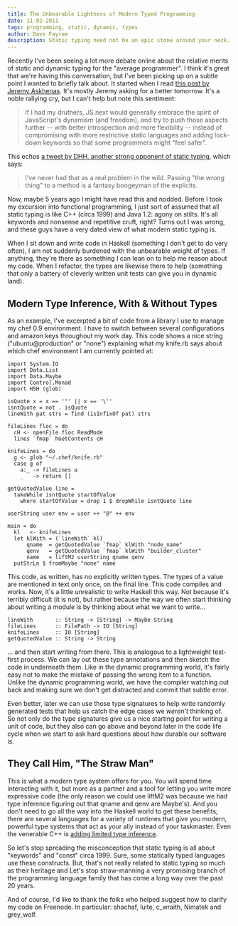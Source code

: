 ```yaml
---
title: The Unbearable Lightness of Modern Typed Programming
date: 11-02-2011
tags: programming, static, dynamic, types
author: Dave Fayram
description: Static typing need not be an epic stone around your neck.
---
```


Recently I've been seeing a lot more debate online about the relative
merits of static and dynamic typing for the "average programmer". I
think it's great that we're having this conversation, but I've been
picking up on a subtle point I wanted to briefly talk about. It
started when I read [this post by Jeremy Askhenas](https://mail.mozilla.org/pipermail/es-discuss/2011-November/017872.html). It's
mostly Jeremy asking for a better tomorrow. It's a noble rallying cry, but I
can't help but note this sentiment:

<blockquote>
If I had my druthers, JS.next would generally embrace the spirit of
JavaScript's dynamism (and freedom), and try to push those aspects further
-- with better introspection and more flexibility -- instead of
compromising with more restrictive static languages and adding lock-down
keywords so that some programmers might "feel safer".
</blockquote>

This echos
[a tweet by DHH, another strong opponent of static typing](http://twitter.com/#!/dhh/status/123773621771583488),
which says:

<blockquote>
I've never had that as a real problem in the wild. Passing "the wrong
thing" to a method is a fantasy boogeyman of the
explicits.</blockquote>

Now, maybe 5 years ago I might have read this and nodded. Before I
took my excursion into functional programming, I just sort of assumed
that all static typing is like C++ (circa 1999) and Java 1.2: agony on stilts. It's
all keywords and nonsense and repetitive cruft, right? Turns out I was
wrong, and these guys have a very dated view of what modern static
typing is.

When I sit down and write code in Haskell (something I don't get to do
very often), I am not suddenly burdened with the unbearable weight of
types. If anything, they're there as something I can lean on to help
me reason about my code. When I refactor, the types are likewise there
to help (something that only a battery of cleverly written unit tests
can give you in dynamic land).

## Modern Type Inference, With & Without Types

As an example, I've excerpted a bit of code from a library I use to
manage my chef 0.9 environment. I have to switch between several
configurations and amazon keys throughout my work day. This code shows
a nice string ("ubuntu@production" or "none") explaining what my knife.rb says about
which chef environment I am currently pointed at:

~~~~~~{.haskell}
import System.IO
import Data.List
import Data.Maybe
import Control.Monad
import HSH (glob)

isQuote x = x == '"' || x == '\''
isntQuote = not . isQuote
lineWith pat strs = find (isInfixOf pat) strs

fileLines floc = do
  cH <- openFile floc ReadMode
  lines `fmap` hGetContents cH

knifeLines = do
  g <- glob "~/.chef/knife.rb"
  case g of
    a:_ -> fileLines a
    _   -> return []

getQuotedValue line =
  takeWhile isntQuote startOfValue
    where startOfValue = drop 1 $ dropWhile isntQuote line

userString user env = user ++ "@" ++ env

main = do
  kl   <- knifeLines
  let klWith = (`lineWith` kl)
      qname  = getQuotedValue `fmap` klWith "node_name"
      qenv   = getQuotedValue `fmap` klWith "builder_cluster"
      name   = liftM2 userString qname qenv
  putStrLn $ fromMaybe "none" name
~~~~~~

This code, as written, has no explicitly written types. The types of a value are
mentioned in text only once, on the final line. This code compiles and
works. Now, it's a little unrealistic to write Haskell this way. Not
because it's terribly difficult (it is not), but rather because the
way we often start thinking about writing a module is by thinking
about what we want to write...

~~~~~~{.haskell}
lineWith       :: String -> [String] -> Maybe String
fileLines      :: FilePath -> IO [String]
knifeLines     :: IO [String]
getQuotedValue :: String -> String
~~~~~~

... and then start writing from there. This is analogous to a
lightweight test-first process. We can lay out these type annotations
and then sketch the code in underneath them. Like in the dynamic
programming world, it's fairly easy not to make the mistake of passing
the wrong item to a function. Unlike the dynamic programming world, we
have the compiler watching out back and making sure we don't get
distracted and commit that subtle error.

Even better, later we can use those type signatures to help write
randomly generated tests that help us catch the edge cases we
*weren't* thinking of. So not only do the type signatures give us a
nice starting point for writing a unit of code, but they also can go
above and beyond later in the code life cycle when we start to ask hard
questions about how durable our software is.

## They Call Him, "The Straw Man"

This is what a modern type system offers for you. You will spend time
interacting with it, but more as a partner and a tool for letting you
write more expressive code (the only reason we could use liftM2 was
because we had type inference figuring out that qname and qenv are
Maybe's). And you don't need to go all the way into the Haskell world to
get these benefits; there are several languages for a variety of
runtimes that give you modern, powerful type systems that act as your
ally instead of your taskmaster. Even the venerable C++ is [adding limited type inference](http://en.wikipedia.org/wiki/C%2B%2B11#Type_inference).

So let's stop spreading the misconception that static typing is all
about "keywords" and "const" circa 1999. Sure, some statically typed
languages use these constructs. But, that's not really related to
static typing so much as their heritage and  Let's stop straw-manning a very promising
branch of the programming language family that has come a long way
over the past 20 years.

And of course, I'd like to thank the folks who helped suggest how to
clarify my code on Freenode. In particular: shachaf, luite, c_wraith, Nimatek and grey_wolf.
